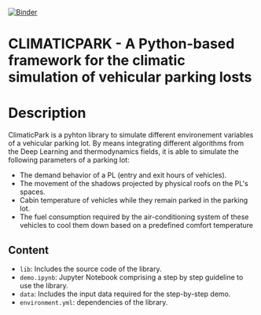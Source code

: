 [![Binder](https://mybinder.org/badge_logo.svg)](https://mybinder.org/v2/gh/fterroso/climaticpark/f157f100175646e545ed8d2ba98d760d016fd76d?urlpath=lab%2Ftree%2Fdemo.ipynb)

# CLIMATICPARK - A Python-based framework for the climatic simulation of vehicular parking losts

# Description

ClimaticPark is a pyhton library to simulate different environement variables of a vehicular parking lot. By means integrating different algorithms from the Deep Learning and thermodynamics fields, it is able to simulate the following parameters of a parking lot:

- The demand behavior of a PL (entry and exit hours of vehicles).
- The movement of the shadows projected by physical roofs on the PL's spaces.
- Cabin temperature of vehicles while they remain parked in the parking lot.
- The fuel consumption required by the air-conditioning system of these vehicles to cool them down based on a predefined comfort temperature

## Content

- `lib`: Includes the source code of the library.
- `demo.ipynb`: Jupyter Notebook comprising a step by step guideline to use the library.
- `data`: Includes the input data required for the step-by-step demo.
- `environment.yml`: dependencies of the library.
